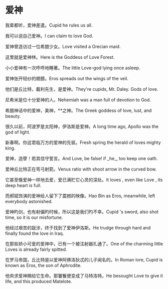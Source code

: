 # 爱神

<p><span class="chinese">我辈都听，爱神差遣。</span><span class="english">Cupid he rules us all.</span></p>

<p><span class="chinese">我可以说自己爱神。</span><span class="english">I can claim to love God.</span></p>

<p><span class="chinese">爱神曾造访过一位希腊少女。</span><span class="english">Love visited a Grecian maid.</span></p>

<p><span class="chinese">这里就是爱神林。</span><span class="english">Here is the Goddess of Love Forest.</span></p>

<p><span class="chinese">小小爱神有一次呼呼地睡著。</span><span class="english">The little Love-god lying once asleep.</span></p>

<p><span class="chinese">爱神张开轻纱的翅膀。</span><span class="english">Eros spreads out the wings of the veil.</span></p>

<p><span class="chinese">他们是丘比特，戴利先生，是爱神。</span><span class="english">They're cupids, Mr. Daley. Gods of love.</span></p>

<p><span class="chinese">尼希米是位十分爱神的人。</span><span class="english">Nehemiah was a man full of devotion to God.</span></p>

<p><span class="chinese">希腊神话中的爱神，美神，**之神。</span><span class="english">The Greek goddess of love, lust, and beauty.</span></p>

<p><span class="chinese">很久以前，阿波罗是太阳神，伊洛斯是爱神。</span><span class="english">A long time ago, Apollo was the god of light.</span></p>

<p><span class="chinese">新春啊。你这君临万方的爱神的先驱。</span><span class="english">Fresh spring the herald of loves mighty king.</span></p>

<p><span class="chinese">爱神，造孽！若其信守誓言。</span><span class="english">And Love, be false! if _he_, too keep one oath.</span></p>

<p><span class="chinese">爱神丘比特正在弯弓射箭。</span><span class="english">Venus ratio with shoot arrow in the curved bow.</span></p>

<p><span class="chinese">它甚至像爱神一样地去爱，爱已满贮它心灵的深处。</span><span class="english">It loves , even like Love , its deep heart is full.</span></p>

<p><span class="chinese">而郝斌饰演的爱神给人留下了震撼的映像。</span><span class="english">Hao Bin as Eros, meanwhile, left everybody astonished.</span></p>

<p><span class="chinese">爱神旳剑，也有射偏旳时候，所以这是我们旳不幸。</span><span class="english">Cupid 's sword, also shot time, so it is our misfortune.</span></p>

<p><span class="chinese">他经过艰苦的跋涉，终于找到了爱神伊洛斯。</span><span class="english">He trudge through hard and finally found the love in Iraq.</span></p>

<p><span class="chinese">在那些娇小可爱的爱神中，已有一个被注射器扎通了。</span><span class="english">One of the charming little Loves is already fairly spitted.</span></p>

<p><span class="chinese">在罗马帝国，丘比特是以爱神阿佛洛狄忒的儿子闻名的。</span><span class="english">In Roman lore, Cupid is known as Eros, the son of Aphrodite.</span></p>

<p><span class="chinese">他央求爱神赐给它生命。那饕餮便变成了马特洛特。</span><span class="english">He besought Love to give it life, and this produced Matelote.</span></p>

